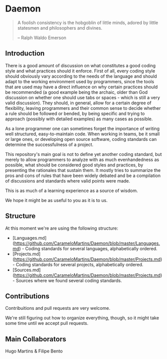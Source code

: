 Daemon
======

> A foolish consistency is the hobgoblin of little minds, adored by
> little statesmen and philosophers and divines.
>
> – Ralph Waldo Emerson  

## Introduction  

There is a good amount of discussion on what constitutes a good coding style and
what practices should it enforce.
First of all, every coding style should obviously vary according to the needs of the
language and should adapt to the working environment used by programmers, since the tools
that are used may have a direct influence on why certain practices should be recommended
(a good example being the archaic, older than God discussion on whether one should use
tabs or spaces - which is still a very valid discussion).
They should, in general, allow for a certain degree of flexibility, leaving programmers
and their common sense to decide whether a rule should be followed or bended, by being
specific and trying to approach (possibly with detailed examples) as many cases as
possible.

As a lone programmer one can sometimes forget the importance of writing well structured, 
easy-to-maintain code. When working in teams, be it small or large ones, or developing
open source software, coding standards can determine the successfulness of a project.

This repository's main goal is not to define yet another coding standard, but merely to
allow programmers to analyze with as much evenhandedness as possible, what should be
considered good styles and practices, by presenting the rationales that sustain them.
It mostly tries to summarize the pros and cons of rules that have been widely debated and
be a compilation of discussions and standards where valid points were made.

This is as much of a learning experience as a source of wisdom.

We hope it might be as useful to you as it is to us.

## Structure

At this moment we're are using the following structure:

* [Languages.md] (https://github.com/CarameloMartins/Daemon/blob/master/Languages.md) - Coding standards for
several languages, alphabetically ordered.
* [Projects.md] (https://github.com/CarameloMartins/Daemon/blob/master/Projects.md) - Coding standards for
several projects, alphabetically ordered.
* [Sources.md] (https://github.com/CarameloMartins/Daemon/blob/master/Projects.md) - Sources where we found 
several coding standards.

## Contributions

Contribuitions and pull requests are very welcome.

We're still figuring out how to organize everything, though, so it might take some time until we accept pull requests.

## Main Collaborators
Hugo Martins & Filipe Bento
